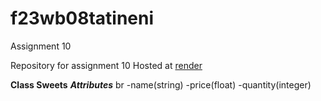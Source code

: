# f23wb08tatineni
Assignment 10

Repository for assignment 10
Hosted at [render](https://f23wb08tatineni.onrender.com/)

**Class Sweets**
***Attributes***
br
-name(string)
-price(float)
-quantity(integer)